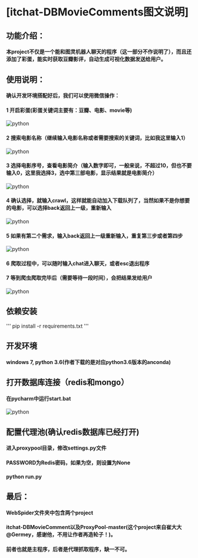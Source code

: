 # [itchat-DBMovieComments图文说明]

## 功能介绍：
#### 本project不仅是一个能和图灵机器人聊天的程序（这一部分不作说明了），而且还添加了彩蛋，能实时获取豆瓣影评，自动生成可视化数据发送给用户。

## 使用说明：
#### 确认开发环境搭配好后，我们可以使用微信操作：
#### 1 开启彩蛋(彩蛋关键词主要有：豆瓣、电影、movie等)
![python](https://github.com/zhu733756/WebSpider/blob/spiders/source/1.png)
#### 2 搜索电影名称（继续输入电影名称或者需要搜索的关键词，比如我这里输入1）
![python](https://github.com/zhu733756/WebSpider/blob/spiders/source/2.png)
#### 3 选择电影序号，查看电影简介（输入数字即可，一般来说，不超过10，但也不要输入0，这里我选择3，选中第三部电影，显示结果就是电影简介）
![python](https://github.com/zhu733756/WebSpider/blob/spiders/source/3.png)
#### 4 确认选择，就输入crawl，这样就能自动加入下载队列了，当然如果不是你想要的电影，可以选择back返回上一级，重新输入
![python](https://github.com/zhu733756/WebSpider/blob/spiders/source/5.png)
#### 5 如果有第二个需求，输入back返回上一级重新输入，重复第三步或者第四步
![python](https://github.com/zhu733756/WebSpider/blob/spiders/source/4.png)
#### 6 爬取过程中，可以随时输入chat进入聊天，或者esc退出程序
#### 7 等到爬虫爬取完毕后（需要等待一段时间），会把结果发给用户
![python](https://github.com/zhu733756/WebSpider/blob/spiders/source/6.png)

## 依赖安装
'''
pip install -r requirements.txt
'''

## 开发环境
#### windows 7, python 3.6(作者下载的是对应python3.6版本的anconda)

## 打开数据库连接（redis和mongo）
#### 在pycharm中运行start.bat
![python](https://github.com/zhu733756/WebSpider/blob/spiders/source/7.png)

## 配置代理池(确认redis数据库已经打开)
#### 进入proxypool目录，修改settings.py文件
#### PASSWORD为Redis密码，如果为空，则设置为None
#### python run.py

## 最后：
#### WebSpider文件夹中包含两个project
#### itchat-DBMovieComment以及ProxyPool-master(这个project来自崔大大@Germey，感谢他，不用让作者再造轮子！)。
#### 前者也就是主程序，后者是代理抓取程序，缺一不可。
